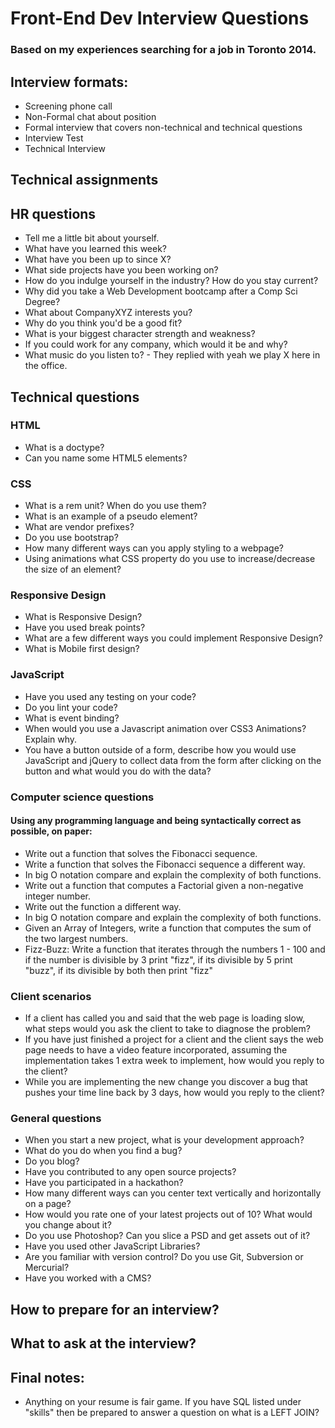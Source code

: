 Front-End Dev Interview Questions
=======================================

### Based on my experiences searching for a job in Toronto 2014.



## Interview formats:

* Screening phone call
* Non-Formal chat about position 
* Formal interview that covers non-technical and technical questions
* Interview Test
* Technical Interview

## Technical assignments

## HR questions

* Tell me a little bit about yourself.
* What have you learned this week?
* What have you been up to since X?
* What side projects have you been working on?
* How do you indulge yourself in the industry? How do you stay current?
* Why did you take a Web Development bootcamp after a Comp Sci Degree?
* What about CompanyXYZ interests you?
* Why do you think you'd be a good fit?
* What is your biggest character strength and weakness?
* If you could work for any company, which would it be and why?
* What music do you listen to? - They replied with yeah we play X here in the office.

## Technical questions

### HTML

* What is a doctype?
* Can you name some HTML5 elements?

### CSS

* What is a rem unit? When do you use them?
* What is an example of a pseudo element?
* What are vendor prefixes?
* Do you use bootstrap?
* How many different ways can you apply styling to a webpage?
* Using animations what CSS property do you use to increase/decrease the size of an element?

### Responsive Design

* What is Responsive Design?
* Have you used break points?
* What are a few different ways you could implement Responsive Design?
* What is Mobile first design? 

### JavaScript

* Have you used any testing on your code?
* Do you lint your code?
* What is event binding?
* When would you use a Javascript animation over CSS3 Animations? Explain why.
* You have a button outside of a form, describe how you would use JavaScript and jQuery to collect data from the form after clicking on the button and what would you do with the data?


### Computer science questions
#### Using any programming language and being syntactically correct as possible, on paper:
* Write out a function that solves the Fibonacci sequence.
* Write a function that solves the Fibonacci sequence a different way.
* In big O notation compare and explain the complexity of both functions.
* Write out a function that computes a Factorial given a non-negative integer number.
* Write out the function a different way.
* In big O notation compare and explain the complexity of both functions.
* Given an Array of Integers, write a function that computes the sum of the two largest numbers.
* Fizz-Buzz: Write a function that iterates through the numbers 1 - 100 and if the number is divisible by 3 print "fizz", if its divisible by 5 print "buzz", if its divisible by both then print "fizz"

### Client scenarios

* If a client has called you and said that the web page is loading slow, what steps would you ask the client to take to diagnose the problem?
* If you have just finished a project for a client and the client says the web page needs to have a video feature incorporated, assuming the implementation takes 1 extra week to implement, how would you reply to the client?
* While you are implementing the new change you discover a bug that pushes your time line back by 3 days, how would you reply to the client?

### General questions

* When you start a new project, what is your development approach?
* What do you do when you find a bug?
* Do you blog?
* Have you contributed to any open source projects?
* Have you participated in a hackathon?
* How many different ways can you center text vertically and horizontally on a page?
* How would you rate one of your latest projects out of 10? What would you change about it?
* Do you use Photoshop? Can you slice a PSD and get assets out of it?
* Have you used other JavaScript Libraries?
* Are you familiar with version control? Do you use Git, Subversion or Mercurial?
* Have you worked with a CMS? 




## How to prepare for an interview?

## What to ask at the interview?

## Final notes:

* Anything on your resume is fair game. If you have SQL listed under "skills" then be prepared to answer a question on what is a LEFT JOIN? 


